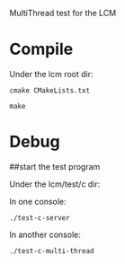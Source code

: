 MultiThread test for the LCM

# Compile

Under the lcm root dir:
    
    cmake CMakeLists.txt
    
    make

# Debug

##start the test program

Under the lcm/test/c dir:

In one console:
    
    ./test-c-server
    
In another console:
    
    ./test-c-multi-thread
